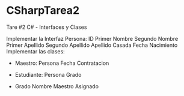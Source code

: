 # CSharpTarea2
Tare #2 C#  - Interfaces y Clases

Implementar la Interfaz Persona:
ID
Primer Nombre
Segundo Nombre
Primer Apellido
Segundo Apellido
Apellido Casada
Fecha Nacimiento
Implementar las clases:
- Maestro: Persona
Fecha Contratacion

- Estudiante: Persona
Grado

- Grado
Nombre
Maestro Asignado
